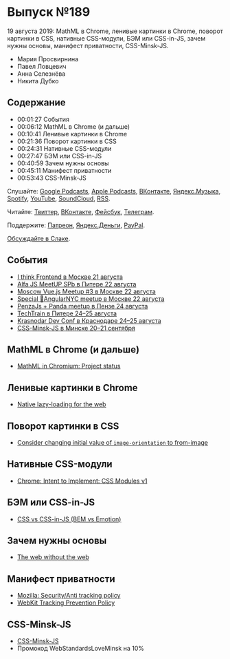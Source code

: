 # Выпуск №189

19 августа 2019: MathML в Chrome, ленивые картинки в Chrome, поворот картинки в CSS, нативные CSS-модули, БЭМ или CSS-in-JS, зачем нужны основы, манифест приватности, CSS-Minsk-JS.

- Мария Просвирнина
- Павел Ловцевич
- Анна Селезнёва
- Никита Дубко

## Содержание

- 00:01:27 События
- 00:06:12 MathML в Chrome (и дальше)
- 00:10:41 Ленивые картинки в Chrome
- 00:21:36 Поворот картинки в CSS
- 00:24:31 Нативные CSS-модули
- 00:27:47 БЭМ или CSS-in-JS
- 00:40:59 Зачем нужны основы
- 00:45:11 Манифест приватности
- 00:53:43 CSS-Minsk-JS

Слушайте: [Google Podcasts](https://podcasts.google.com/?feed=aHR0cHM6Ly93ZWItc3RhbmRhcmRzLnJ1L3BvZGNhc3QvZmVlZC8), [Apple Podcasts](https://podcasts.apple.com/podcast/id1080500016), [ВКонтакте](https://vk.com/podcasts-32017543), [Яндекс.Музыка](https://music.yandex.ru/album/6245956), [Spotify](https://open.spotify.com/show/3rzAcADjpBpXt73L0epTjV), [YouTube](https://www.youtube.com/playlist?list=PLMBnwIwFEFHcwuevhsNXkFTcadeX5R1Go), [SoundCloud](https://soundcloud.com/web-standards), [RSS](https://web-standards.ru/podcast/feed/).

Читайте: [Твиттер](https://twitter.com/webstandards_ru), [ВКонтакте](https://vk.com/webstandards_ru), [Фейсбук](https://www.facebook.com/webstandardsru), [Телеграм](https://t.me/webstandards_ru).

Поддержите: [Патреон](https://www.patreon.com/webstandards_ru), [Яндекс.Деньги](https://money.yandex.ru/to/41001119329753), [PayPal](https://www.paypal.me/pepelsbey).

[Обсуждайте в Слаке](http://slack.web-standards.ru/).

## События

- [I think Frontend в Москве 21 августа](https://events.yandex.ru/events/meetings/21-aug-2019/)
- [Alfa JS MeetUP SPb в Питере 22 августа](https://hr.alfabank.ru/events/alfa-js-meetup-spb)
- [Moscow Vue.js Meetup #3 в Москве 22 августа](https://www.meetup.com/vue-js-moscow/events/263421476/)
- [Special 🗽AngularNYC meetup в Москве 22 августа](https://www.meetup.com/AngularMoscow/events/262852871/)
- [PenzaJs + Panda meetup в Пензе 24 августа](https://panda-meetup.ru/penza-frontend-meetup)
- [TechTrain в Питере 24–25 августа](https://techtrain.ru/)
- [Krasnodar Dev Conf в Краснодаре 24–25 августа](https://krd.dev/events/14)
- [CSS-Minsk-JS в Минске 20–21 сентября](https://css-minsk-js.by/)

## MathML в Chrome (и дальше)

- [MathML in Chromium: Project status](https://mathml.igalia.com/news/2019/07/25/project-status-after-one-semester/)

## Ленивые картинки в Chrome

- [Native lazy-loading for the web](https://web.dev/native-lazy-loading)

## Поворот картинки в CSS

- [Consider changing initial value of `image-orientation` to from-image](https://github.com/w3c/csswg-drafts/issues/3799)

## Нативные CSS-модули

- [Chrome: Intent to Implement: CSS Modules v1](https://groups.google.com/a/chromium.org/d/msg/blink-dev/vCrJCQxNnzo/OAYI9cPWAQAJ)

## БЭМ или CSS-in-JS

- [CSS vs CSS-in-JS (BEM vs Emotion)](https://alert-refactor.netlify.com/)

## Зачем нужны основы

- [The web without the web](https://dev.to/walaura/the-web-without-the-web-aeo)

## Манифест приватности

- [Mozilla: Security/Anti tracking policy](https://wiki.mozilla.org/Security/Anti_tracking_policy)
- [WebKit Tracking Prevention Policy](https://webkit.org/tracking-prevention-policy/)

## CSS-Minsk-JS

- [CSS-Minsk-JS](https://css-minsk-js.by/)
- Промокод WebStandardsLoveMinsk на 10%
